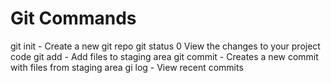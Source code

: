 # Git Commands

git init - Create a new git repo
git status 0 View the changes to your project code
git add - Add files to staging area
git commit - Creates a new commit with files from staging area
gi log - View recent commits